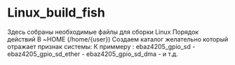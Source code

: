 # Linux_build_fish
Здесь собраны  необходимые файлы для сборки Linux
Порядок действий
В ~HOME (/home/{user}) Создаем каталог желательно который отражает признак системы:
К приммеру :
  ebaz4205_gpio_sd       -
  ebaz4205_gpio_sd_ether -
  ebaz4205_gpio_sd_dma   -
  и т.д.

